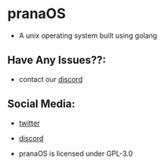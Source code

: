 # pranaOS
- A unix operating system built using golang


## Have Any Issues??:
- contact our [discord](https://discord.gg/XmpBTmy9Bz)


## Social Media:
- [twitter](https://twitter.com/os_prana)
- [discord](https://discord.gg/XmpBTmy9Bz)

- pranaOS is licensed under GPL-3.0

